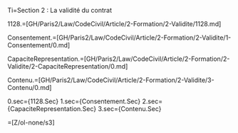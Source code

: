 Ti=Section 2 : La validité du contrat

1128.=[GH/Paris2/Law/CodeCivil/Article/2-Formation/2-Validite/1128.md]

Consentement.=[GH/Paris2/Law/CodeCivil/Article/2-Formation/2-Validite/1-Consentement/0.md]

CapaciteRepresentation.=[GH/Paris2/Law/CodeCivil/Article/2-Formation/2-Validite/2-CapaciteRepresentation/0.md]

Contenu.=[GH/Paris2/Law/CodeCivil/Article/2-Formation/2-Validite/3-Contenu/0.md]

0.sec={1128.Sec}
1.sec={Consentement.Sec}
2.sec={CapaciteRepresentation.Sec}
3.sec={Contenu.Sec}

=[Z/ol-none/s3]